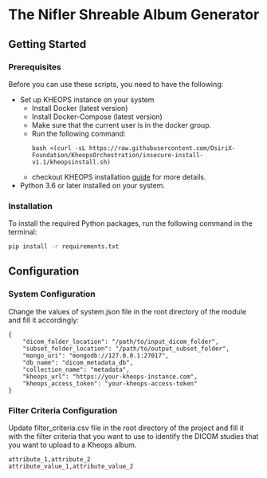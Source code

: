 # The Nifler Shreable Album Generator

## Getting Started

### Prerequisites

Before you can use these scripts, you need to have the following:

- Set up KHEOPS instance on your system
  - Install Docker (latest version)
  - Install Docker-Compose (latest version)
  - Make sure that the current user is in the docker group.
  - Run the following command:
    ```
    bash <(curl -sL https://raw.githubusercontent.com/OsiriX-Foundation/KheopsOrchestration/insecure-install-v1.1/kheopsinstall.sh)
    ```
  - checkout KHEOPS installation [guide](https://docs.kheops.online/docs/installation) for more details.
- Python 3.6 or later installed on your system.

### Installation

To install the required Python packages, run the following command in the terminal:

```bash
pip install -r requirements.txt
```

## Configuration

### System Configuration

Change the values of system.json file in the root directory of the module and fill it accordingly:

```
{
    "dicom_folder_location": "/path/to/input_dicom_folder",
    "subset_folder_location": "/path/to/output_subset_folder",
    "mongo_uri": "mongodb://127.0.0.1:27017",
    "db_name": "dicom_metadata_db",
    "collection_name": "metadata",
    "kheops_url": "https://your-kheops-instance.com",
    "kheops_access_token": "your-kheops-access-token"
}
```

### Filter Criteria Configuration

Update filter_criteria.csv file in the root directory of the project and fill it with the filter criteria that you want to use to identify the DICOM studies that you want to upload to a Kheops album.
```
attribute_1,attribute_2
attribute_value_1,attribute_value_2
```

